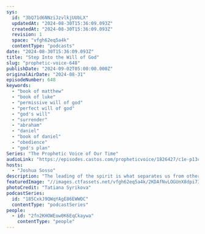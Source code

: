 ```yaml
---
sys:
  id: "3bQ71d6NNziJzvlkjUUbLX"
  updatedAt: "2024-08-30T15:36:09.093Z"
  createdAt: "2024-08-30T15:36:09.093Z"
  revision: 1
  space: "vfgh62eq5a4k"
  contentType: "podcasts"
date: "2024-08-30T15:36:09.093Z"
title: "Step Into the Will of God"
slug: "prophetic-voice-648"
publishDate: "2024-09-02T05:00:00.000Z"
originalAirDate: "2024-08-31"
episodeNumber: 648
keywords:
  - "book of matthew"
  - "book of luke"
  - "permissive will of god"
  - "perfect will of god"
  - "god's will"
  - "surrender"
  - "abraham"
  - "daniel"
  - "book of daniel"
  - "obedience"
  - "god's plan"
Series: "The Prophetic Voice of Our Time"
audioLink: "https://episodes.castos.com/propheticvoice/1826427/c1e-p13c5q8k0u4jvj2-v61o6v3pbrqw-l9xsja.mp3?_gl=1*bbrl2m*_gcl_au*MTU0NTM4MTM2Ni4xNzE5NjM3NjM1"
hosts:
  - "Joshua Sosso"
description: "The leading of the spirit is what separates us from other people, and those that answer the call must be led by Him in all things. We must surrender our will, ambitions and desires to Him— remember, His ways are always higher than our own. Unless we are willing to surrender everything to Him, we are limiting what God can do in our lives. When we get into our own ways or opinions we get into our flesh and may unknowingly be opposing the move of God. Let us fully surrender to Him and step into the will of God."
featuredImage: "//images.ctfassets.net/vfgh62eq5a4k/2KDAfNvLOGUnX8dpi73lLd/6612ae4e851cf11677f746b3683297b0/pexels-tatiana-syrikova-3932700__1_.jpg"
photoCredit: "Tatiana Syrikova"
podcastSeries:
  id: "185CxkJ9QWqYAgE86EWWOC"
  contentType: "podcastSeries"
people:
  - id: "2fn2KHOWEow0K6EqCkaywa"
    contentType: "people"
---
```

